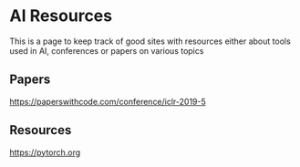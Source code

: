 # AI Resources

This is a page to keep track of good sites with resources either about tools used in AI, conferences or papers on various topics

## Papers

https://paperswithcode.com/conference/iclr-2019-5

## Resources

https://pytorch.org
